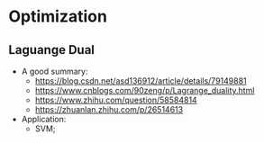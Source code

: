 # Optimization

## Laguange Dual
- A good summary:
	- https://blog.csdn.net/asd136912/article/details/79149881
	- https://www.cnblogs.com/90zeng/p/Lagrange_duality.html
	- https://www.zhihu.com/question/58584814
	- https://zhuanlan.zhihu.com/p/26514613
- Application:
	- SVM;